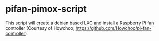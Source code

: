 # pifan-pimox-script
This script will create a debian based LXC and install a Raspberry Pi fan controller (Courtesy of Howchoo, https://github.com/Howchoo/pi-fan-controller)
